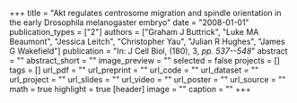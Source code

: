 +++
title = "Akt regulates centrosome migration and spindle orientation in the early Drosophila melanogaster embryo"
date = "2008-01-01"
publication_types = ["2"]
authors = ["Graham J Buttrick", "Luke MA Beaumont", "Jessica Leitch", "Christopher Yau", "Julian R Hughes", "James G Wakefield"]
publication = "In: J Cell Biol, (180), 3, _pp. 537--548_"
abstract = ""
abstract_short = ""
image_preview = ""
selected = false
projects = []
tags = []
url_pdf = ""
url_preprint = ""
url_code = ""
url_dataset = ""
url_project = ""
url_slides = ""
url_video = ""
url_poster = ""
url_source = ""
math = true
highlight = true
[header]
image = ""
caption = ""
+++
